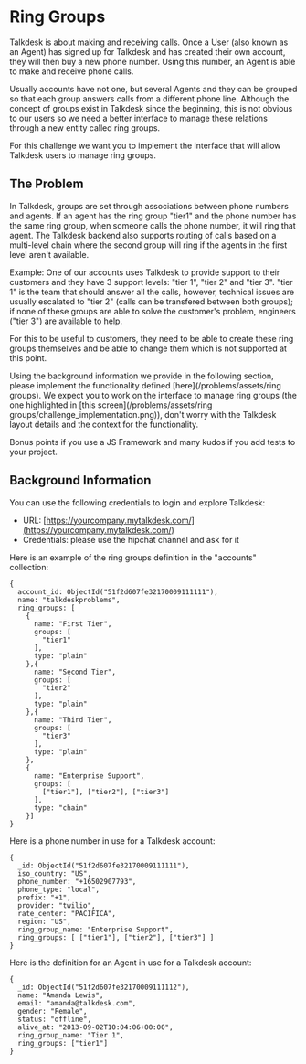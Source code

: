 # Ring Groups

Talkdesk is about making and receiving calls. Once a User (also known as an Agent) has signed up for Talkdesk and has created their own account, they will then buy a new phone number. Using this number, an Agent is able to make and receive phone calls. 

Usually accounts have not one, but several Agents and they can be grouped so that each group answers calls from a different phone line. Although the concept of groups exist in Talkdesk since the beginning, this is not obvious to our users so we need a better interface to manage these relations through a new entity called ring groups. 

For this challenge we want you to implement the interface that will allow Talkdesk users to manage ring groups.

## The Problem

In Talkdesk, groups are set through associations between phone numbers and agents. If an agent has the ring group "tier1" and the phone number has the same ring group, when someone calls the phone number, it will ring that agent. The Talkdesk backend also supports routing of calls based on a multi-level chain where the second group will ring if the agents in the first level aren't available. 

Example: One of our accounts uses Talkdesk to provide support to their customers and they have 3 support levels: "tier 1", "tier 2" and "tier 3". "tier 1" is the team that should answer all the calls, however, technical issues are usually escalated to "tier 2" (calls can be transfered between both groups); if none of these groups are able to solve the customer's problem, engineers ("tier 3") are available to help.

For this to be useful to customers, they need to be able to create these ring groups themselves and be able to change them which is not supported at this point.

Using the background information we provide in the following section, please implement the functionality defined [here](/problems/assets/ring groups). We expect you to work on the interface to manage ring groups (the one highlighted in [this screen](/problems/assets/ring groups/challenge_implementation.png)), don't worry with the Talkdesk layout details and the context for the functionality.

Bonus points if you use a JS Framework and many kudos if you add tests to your project.

## Background Information

You can use the following credentials to login and explore Talkdesk:

- URL: [https://yourcompany.mytalkdesk.com/](https://yourcompany.mytalkdesk.com/)
- Credentials: please use the hipchat channel and ask for it

Here is an example of the ring groups definition in the "accounts" collection:

```
{  
  account_id: ObjectId("51f2d607fe32170009111111"),
  name: "talkdeskproblems",
  ring_groups: [
    {
      name: "First Tier",
      groups: [
        "tier1"
      ],
      type: "plain"
    },{
      name: "Second Tier",
      groups: [
        "tier2"
      ],
      type: "plain"
    },{
      name: "Third Tier",
      groups: [
        "tier3"
      ],
      type: "plain"
    },
    {
      name: "Enterprise Support",
      groups: [
        ["tier1"], ["tier2"], ["tier3"]
      ],
      type: "chain"
    }]
}
```

Here is a phone number in use for a Talkdesk account:

```
{
  _id: ObjectId("51f2d607fe32170009111111"),
  iso_country: "US",
  phone_number: "+16502907793",
  phone_type: "local",
  prefix: "+1",
  provider: "twilio",
  rate_center: "PACIFICA",
  region: "US", 
  ring_group_name: "Enterprise Support",
  ring_groups: [ ["tier1"], ["tier2"], ["tier3"] ]
}
```

Here is the definition for an Agent in use for a Talkdesk account:

```
{
  _id: ObjectId("51f2d607fe32170009111112"),
  name: "Amanda Lewis",
  email: "amanda@talkdesk.com",
  gender: "Female",
  status: "offline",
  alive_at: "2013-09-02T10:04:06+00:00",
  ring_group_name: "Tier 1",
  ring_groups: ["tier1"]
}
```
